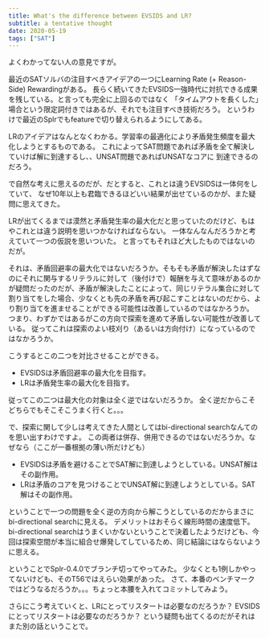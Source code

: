 ```yaml
---
title: What's the difference between EVSIDS and LR?
subtitle: a tentative thought
date: 2020-05-19
tags: ["SAT"]
---
```

よくわかってない人の意見ですが。

最近のSATソルバの注目すべきアイデアの一つにLearning Rate (+ Reason-Side) Rewardingがある。
長らく続いてきたEVSIDS一強時代に対抗できる成果を残している。と言っても完全に上回るのではなく
「タイムアウトを長くした」場合という限定詞付きではあるが、それでも注目すべき技術だろう。
というわけで最近のSplrでもfeatureで切り替えられるようにしてある。

LRのアイデアはなんとなくわかる。学習率の最適化により矛盾発生頻度を最大化しようとするものである。
これによってSAT問題であれば矛盾を全て解決していけば解に到達するし、、UNSAT問題であればUNSATなコアに
到達できるのだろう。

で自然な考えに思えるのだが、だとすると、これとは違うEVSIDSは一体何をしていて、
なぜ10年以上も君臨できるほどいい結果が出せているのかが、また疑問に思えてきた。

LRが出てくるまでは漠然と矛盾発生率の最大化だと思っていたのだけど、もはやこれとは違う説明を思いつかなければならない。
一体なんなんだろうかと考えていて一つの仮説を思いついた。
と言ってもそれほど大したものではないのだが。

それは、矛盾回避率の最大化ではないだろうか。そもそも矛盾が解決したはずなのにそれに関与するリテラルに対して（後付けで）報酬を与えて意味があるのかが疑問だったのだが、矛盾が解決したことによって、同じリテラル集合に対して割り当てをした場合、少なくとも先の矛盾を再び起こすことはないのだから、より割り当てを進ませることができる可能性は改善しているのではなかろうか。
つまり、わずかではあるがこの方向で探索を進めて矛盾しない可能性が改善している。
従ってこれは探索のよい枝刈り（あるいは方向付け）になっているのではなかろうか。

こうするとこの二つを対比させることができる。

* EVSIDSは矛盾回避率の最大化を目指す。
* LRは矛盾発生率の最大化を目指す。

従ってこの二つは最大化の対象は全く逆ではないだろうか。
全く逆だからこそどちらでもそこそこうまく行くと。。。

で、探索に関して少しは考えてきた人間としてはbi-directional searchなんてのを思い出すわけですよ。
この両者は併存、併用できるのではないだろうか。なぜなら（ここが一番根拠の薄い所だけども）

* EVSIDSは矛盾を避けることでSAT解に到達しようとしている。UNSAT解はその副作用。
* LRは矛盾のコアを見つけることでUNSAT解に到達しようとしている。SAT解はその副作用。

ということで一つの問題を全く逆の方向から解こうとしているのだからまさにbi-directional searchに見える。
デメリットはおそらく線形時間の速度低下。
bi-directional searchはうまくいかないということで決着したようだけども、今回は探索空間が本当に組合せ爆発してしているため、同じ結論にはならないように思える。

ということでSplr-0.4.0でブランチ切ってやってみた。
少なくとも1例しかやってないけども、そのT56ではえらい効果があった。
さて、本番のベンチマークではどうなるだろうか。。。ちょっと本腰を入れてコミットしてみよう。

さらにこう考えていくと、LRにとってリスタートは必要なのだろうか？
EVSIDSにとってリスタートは必要なのだろうか？
という疑問も出てくるのだがそれはまた別の話ということで。
